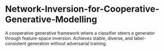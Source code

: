 # Network-Inversion-for-Cooperative-Generative-Modelling
A cooperative generative framework where a classifier steers a generator through feature-space inversion. Achieves stable, diverse, and label-consistent generation without adversarial training.
